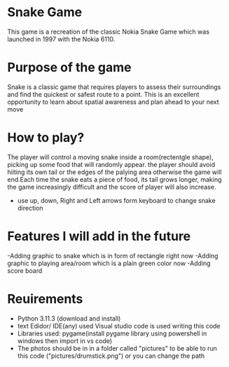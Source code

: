 # Snake Game
This game is a recreation of the classic Nokia Snake Game which was launched in 1997 with the Nokia 6110.


# Purpose of the game
Snake is a classic game that requires players to assess their surroundings and find the quickest or safest route to a point. This is an excellent opportunity to learn about spatial awareness and plan ahead to your next move


# How to play?
The player will control a moving snake inside a room(rectentgle shape), picking up some food that will randomly appear. the player should avoid hiiting its own tail or the edges of the palying area otherwise the game will end.Each time the snake eats a piece of food, its tail grows longer, making the game increasingly difficult and the score of player will also increase.
 - use up, down, Right and Left arrows form keyboard to change snake direction


# Features I will add in the future
 
  -Adding graphic to snake which is in form of rectangle right now
  -Adding graphic to playing area/room which is a plain green color now
  -Adding score board


# Reuirements

- Python 3.11.3 (download and install)
- text Edidor/ IDE(any)
     used Visual studio code is used writing this code
- Libraries used:
    pygame(install pygame library using powershell in windows then import in vs code)
 - The photos should be in in a folder called "pictures" to be able to run this code ("pictures/drumstick.png")
 or you can change the path

    
